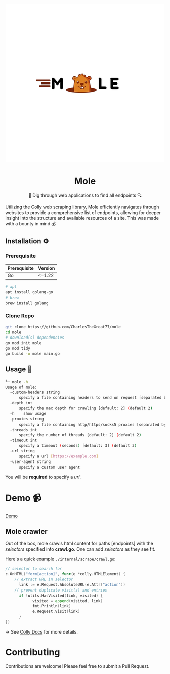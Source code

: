 <div align="center">
  <img src="./assets/mole.png" alt="Mole Logo" />
  <h1><strong>Mole</strong></h1>
  <p>🔎 Dig through web applications to find all endpoints 🔍</p>
</div>

Utilizing the Colly web scraping library, Mole efficiently navigates through websites to provide a comprehensive list of endpoints, allowing for deeper insight into the structure and available resources of a site.
This was made with a bounty in mind 💰


## Installation ⚙️
### Prerequisite
| Prerequisite | Version |
|--------------|---------|
| Go           |  <=1.22 |

```bash
# apt
apt install golang-go
# brew
brew install golang
```

### Clone Repo
```bash
git clone https://github.com/CharlesTheGreat77/mole
cd mole
# download(s) dependencies
go mod init mole
go mod tidy
go build -o mole main.go
```

## Usage 🔨

```bash
╰─ mole -h
Usage of mole:
  -custom-headers string
      specify a file containing headers to send on request [separated by line]
  -depth int
      specify the max depth for crawling [default: 2] (default 2)
  -h	show usage
  -proxies string
      specify a file containing http/https/socks5 proxies [separated by line]
  -threads int
      specify the number of threads [default: 2] (default 2)
  -timeout int
      specify a timeout (seconds) [default: 3] (default 3)
  -url string
      specify a url [https://example.com]
  -user-agent string
      specify a custom user agent
```

You will be **required** to specify a *url*.

# Demo 📹
[Demo](https://github.com/user-attachments/assets/f53b2a57-3697-46d4-a75e-ba4eb845c425)


## Mole crawler 
Out of the box, mole crawls html content for paths [endpoints] with the *selectors* specified into **crawl.go**. One can add *selectors* as they see fit.

Here's a quick example `./internal/scrape/crawl.go`:

```go
// selector to search for
c.OnHTML("form[action]", func(e *colly.HTMLElement) {
    // extract URL in selector
      link := e.Request.AbsoluteURL(e.Attr("action"))
    // prevent duplicate visit(s) and entries
      if !utils.HasVisited(link, visited) {
            visited = append(visited, link)
            fmt.Println(link)
            e.Request.Visit(link)
      }
})
```
→ See <a href="https://go-colly.org/docs/introduction/start/">Colly Docs</a> for more details.

# Contributing
Contributions are welcome! Please feel free to submit a Pull Request.

